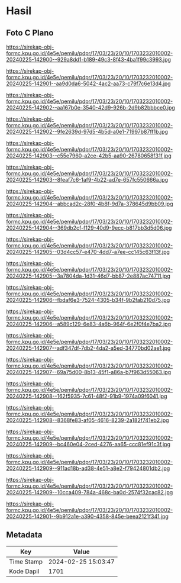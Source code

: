 # Hasil

## Foto C Plano

https://sirekap-obj-formc.kpu.go.id/4e5e/pemilu/pdpr/17/03/23/20/10/1703232010002-20240225-142900--929a8dd1-b189-49c3-8f43-4ba1f99c3993.jpg

https://sirekap-obj-formc.kpu.go.id/4e5e/pemilu/pdpr/17/03/23/20/10/1703232010002-20240225-142901--aa9d0da6-5042-4ac2-aa73-c79f7c6e13d4.jpg

https://sirekap-obj-formc.kpu.go.id/4e5e/pemilu/pdpr/17/03/23/20/10/1703232010002-20240225-142902--aa167b0e-3540-42d9-926b-2d9b82bbbce0.jpg

https://sirekap-obj-formc.kpu.go.id/4e5e/pemilu/pdpr/17/03/23/20/10/1703232010002-20240225-142902--9fe2639d-97d5-4b5d-a0e1-71997b87ff1b.jpg

https://sirekap-obj-formc.kpu.go.id/4e5e/pemilu/pdpr/17/03/23/20/10/1703232010002-20240225-142903--c55e7960-a2ce-42b5-aa90-26780658f31f.jpg

https://sirekap-obj-formc.kpu.go.id/4e5e/pemilu/pdpr/17/03/23/20/10/1703232010002-20240225-142903--8feaf7c6-1af9-4b22-ad7e-657fc550666a.jpg

https://sirekap-obj-formc.kpu.go.id/4e5e/pemilu/pdpr/17/03/23/20/10/1703232010002-20240225-142904--abbcad2c-28f0-4b8f-9d7a-378645d9bb09.jpg

https://sirekap-obj-formc.kpu.go.id/4e5e/pemilu/pdpr/17/03/23/20/10/1703232010002-20240225-142904--369db2cf-f129-40d9-9ecc-b817bb3d5d06.jpg

https://sirekap-obj-formc.kpu.go.id/4e5e/pemilu/pdpr/17/03/23/20/10/1703232010002-20240225-142905--03d4cc57-e470-4dd7-a7ee-cc145c63f13f.jpg

https://sirekap-obj-formc.kpu.go.id/4e5e/pemilu/pdpr/17/03/23/20/10/1703232010002-20240225-142905--3a7804da-1d31-46d7-bb87-2e887ac74711.jpg

https://sirekap-obj-formc.kpu.go.id/4e5e/pemilu/pdpr/17/03/23/20/10/1703232010002-20240225-142906--fbdaf6e3-7524-4305-b34f-9b2fab210d75.jpg

https://sirekap-obj-formc.kpu.go.id/4e5e/pemilu/pdpr/17/03/23/20/10/1703232010002-20240225-142906--a589c129-6e83-4a6b-964f-6e2f0f4e7ba2.jpg

https://sirekap-obj-formc.kpu.go.id/4e5e/pemilu/pdpr/17/03/23/20/10/1703232010002-20240225-142907--adf347df-7db2-4da2-a5ed-34770bd02ae1.jpg

https://sirekap-obj-formc.kpu.go.id/4e5e/pemilu/pdpr/17/03/23/20/10/1703232010002-20240225-142907--69a75d00-8b13-45f1-a86a-b7f963d55063.jpg

https://sirekap-obj-formc.kpu.go.id/4e5e/pemilu/pdpr/17/03/23/20/10/1703232010002-20240225-142908--162f5935-7c61-48f2-91b9-1974a09f6041.jpg

https://sirekap-obj-formc.kpu.go.id/4e5e/pemilu/pdpr/17/03/23/20/10/1703232010002-20240225-142908--8368fe83-af05-4616-8239-2a182f741eb2.jpg

https://sirekap-obj-formc.kpu.go.id/4e5e/pemilu/pdpr/17/03/23/20/10/1703232010002-20240225-142909--bc460e04-2ced-4276-aa65-ccc81ef91c3f.jpg

https://sirekap-obj-formc.kpu.go.id/4e5e/pemilu/pdpr/17/03/23/20/10/1703232010002-20240225-142909--911ad18b-ad38-4e51-a8e2-f79424801db2.jpg

https://sirekap-obj-formc.kpu.go.id/4e5e/pemilu/pdpr/17/03/23/20/10/1703232010002-20240225-142909--10cca409-784a-468c-ba0d-2574f32cac82.jpg

https://sirekap-obj-formc.kpu.go.id/4e5e/pemilu/pdpr/17/03/23/20/10/1703232010002-20240225-142901--9b912a1e-a390-4358-845e-beea2121f341.jpg


## Metadata

| Key        | Value               |
| ---------- | ------------------- |
| Time Stamp | 2024-02-25 15:03:47 |
| Kode Dapil | 1701                |



